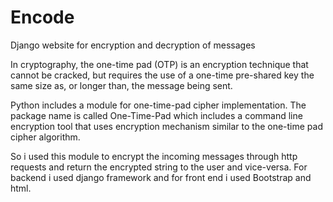 # Encode
Django website for encryption and decryption of messages




In cryptography, the one-time pad (OTP) is an encryption technique that cannot be cracked, but requires the use of a one-time pre-shared key the same size as, or longer than, the message being sent. 

Python includes a module for one-time-pad cipher implementation. The package name is called One-Time-Pad which includes a command line encryption tool that uses encryption mechanism similar to the one-time pad cipher algorithm.

So i used this module to encrypt the incoming messages through http requests and return the encrypted string to the user and vice-versa.
For backend i used django framework and for front end i used Bootstrap and html.
